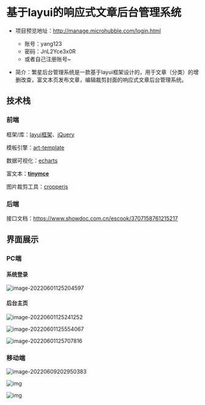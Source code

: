# 基于layui的响应式文章后台管理系统

- 项目预览地址：http://manage.microhubble.com/login.html
  - 账号：yang123
  - 密码：JnL2Yce3x0R
  - 或者自己注册账号~

- 简介：繁星后台管理系统是一款基于layui框架设计的，用于文章（分类）的增删改查，富文本页发布文章，编辑裁剪封面的响应式文章后台管理系统。

## 技术栈

### 前端

框架/库：[layui框架](https://www.layui.site)、[jQuery](https://jquery.com/)

模板引擎：[art-template](http://aui.github.io/art-template/zh-cn/)

数据可视化：[echarts](https://echarts.apache.org/examples/zh/index.html)

富文本：**[tinymce](https://github.com/tinymce/tinymce)**

图片裁剪工具：[cropperjs](https://github.com/fengyuanchen/cropperjs)

### 后端

接口文档：https://www.showdoc.com.cn/escook/3707158761215217

## 界面展示

### PC端

#### 系统登录

![image-20220601125204597](README.assets/image-20220601125204597.png)

#### 后台主页

![image-20220601125241252](README.assets/image-20220601125241252.png)

![image-20220601125554067](README.assets/image-20220601125554067.png)

![image-20220601125707816](README.assets/image-20220601125707816.png)

### 移动端

![image-20220609202950383](README.assets/image-20220609202950383.png)

![img](README.assets/814908CEB3679FD176835B07B8DB5C56.jpg)

![img](README.assets/F4232F4B7DC55D71D37441D976227376.jpg)